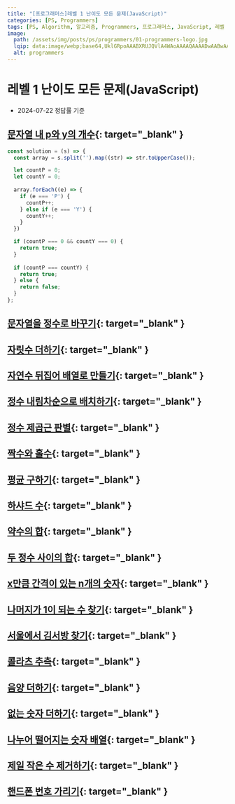 ```yaml
---
title: "[프로그래머스]레벨 1 난이도 모든 문제(JavaScript)"
categories: [PS, Programmers]
tags: [PS, Algorithm, 알고리즘, Programmers, 프로그래머스, JavaScript, 레벨 1]
image:
  path: /assets/img/posts/ps/programmers/01-programmers-logo.jpg
  lqip: data:image/webp;base64,UklGRpoAAABXRUJQVlA4WAoAAAAQAAAADwAABwAAQUxQSDIAAAARL0AmbZurmr57yyIiqE8oiG0bejIYEQTgqiDA9vqnsUSI6H+oAERp2HZ65qP/VIAWAFZQOCBCAAAA8AEAnQEqEAAIAAVAfCWkAALp8sF8rgRgAP7o9FDvMCkMde9PK7euH5M1m6VWoDXf2FkP3BqV0ZYbO6NA/VFIAAAA
  alt: programmers
---
```


# 레벨 1 난이도 모든 문제(JavaScript)

- 2024-07-22 정답률 기준

## [문자열 내 p와 y의 개수](https://school.programmers.co.kr/learn/courses/30/lessons/){: target="_blank" }

```javascript
const solution = (s) => {
  const array = s.split('').map((str) => str.toUpperCase());

  let countP = 0;
  let countY = 0;
    
  array.forEach((e) => {
    if (e === 'P') {
      countP++;
    } else if (e === 'Y') {
      countY++;
    }
  })

  if (countP === 0 && countY === 0) {
    return true;
  }
    
  if (countP === countY) {
    return true;
  } else {
    return false;
  }
};
```

## [문자열을 정수로 바꾸기](https://school.programmers.co.kr/learn/courses/30/lessons/){: target="_blank" }

## [자릿수 더하기](https://school.programmers.co.kr/learn/courses/30/lessons/){: target="_blank" }

## [자연수 뒤집어 배열로 만들기](https://school.programmers.co.kr/learn/courses/30/lessons/){: target="_blank" }

## [정수 내림차순으로 배치하기](https://school.programmers.co.kr/learn/courses/30/lessons/){: target="_blank" }

## [정수 제곱근 판별](https://school.programmers.co.kr/learn/courses/30/lessons/){: target="_blank" }

## [짝수와 홀수](https://school.programmers.co.kr/learn/courses/30/lessons/){: target="_blank" }

## [평균 구하기](https://school.programmers.co.kr/learn/courses/30/lessons/){: target="_blank" }

## [하샤드 수](https://school.programmers.co.kr/learn/courses/30/lessons/){: target="_blank" }

## [약수의 합](https://school.programmers.co.kr/learn/courses/30/lessons/){: target="_blank" }

## [두 정수 사이의 합](https://school.programmers.co.kr/learn/courses/30/lessons/){: target="_blank" }

## [x만큼 간격이 있는 n개의 숫자](https://school.programmers.co.kr/learn/courses/30/lessons/){: target="_blank" }

## [나머지가 1이 되는 수 찾기](https://school.programmers.co.kr/learn/courses/30/lessons/){: target="_blank" }

## [서울에서 김서방 찾기](https://school.programmers.co.kr/learn/courses/30/lessons/){: target="_blank" }

## [콜라츠 추측](https://school.programmers.co.kr/learn/courses/30/lessons/){: target="_blank" }

## [음양 더하기](https://school.programmers.co.kr/learn/courses/30/lessons/){: target="_blank" }

## [없는 숫자 더하기](https://school.programmers.co.kr/learn/courses/30/lessons/){: target="_blank" }

## [나누어 떨어지는 숫자 배열](https://school.programmers.co.kr/learn/courses/30/lessons/){: target="_blank" }

## [제일 작은 수 제거하기](https://school.programmers.co.kr/learn/courses/30/lessons/){: target="_blank" }

## [핸드폰 번호 가리기](https://school.programmers.co.kr/learn/courses/30/lessons/){: target="_blank" }